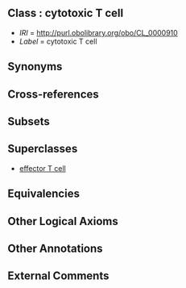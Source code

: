 
## Class : cytotoxic T cell

 * *IRI* = http://purl.obolibrary.org/obo/CL_0000910
 * *Label* = cytotoxic T cell

## Synonyms


## Cross-references


## Subsets


## Superclasses

 * [effector T cell](../../CL/11/CL_0000911.md)

## Equivalencies


## Other Logical Axioms


## Other Annotations


## External Comments

